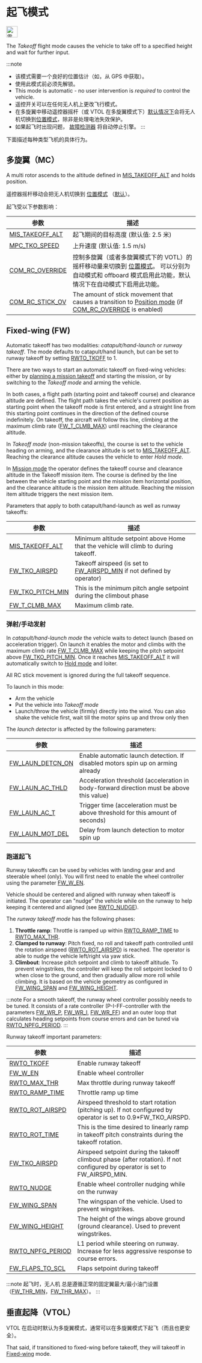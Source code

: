 # 起飞模式

[<img src="../../assets/site/position_fixed.svg" title="需要定位（例如 GPS ）" width="30px" />](../getting_started/flight_modes.md#key_position_fixed)

The *Takeoff* flight mode causes the vehicle to take off to a specified height and wait for further input.

:::note
* 该模式需要一个良好的位置估计（如，从 GPS 中获取）。
* 使用此模式前必须先解锁。
* This mode is automatic - no user intervention is *required* to control the vehicle.
* 遥控开关可以在任何无人机上更改飞行模式。
* 在多旋翼中移动遥控器摇杆（或 VTOL 在多旋翼模式下）[默认情况下](#COM_RC_OVERRIDE)会将无人机切换到[位置模式](../flight_modes/position_mc.md)，除非是处理电池失效保护。
* 如果起飞时出现问题， [故障检测器](../config/safety.md#failure-detector) 将自动停止引擎。 :::

下面描述每种类型飞机的具体行为。

## 多旋翼（MC）

A multi rotor ascends to the altitude defined in [MIS_TAKEOFF_ALT](../advanced_config/parameter_reference.md#MIS_TAKEOFF_ALT) and holds position.

遥控器摇杆移动会把无人机切换到 [位置模式](../flight_modes/position_mc.md) （[默认](#COM_RC_OVERRIDE)）。

起飞受以下参数影响：

| 参数                                                                                                               | 描述                                                                                                                                                             |
| ---------------------------------------------------------------------------------------------------------------- | -------------------------------------------------------------------------------------------------------------------------------------------------------------- |
| <span id="MIS_TAKEOFF_ALT"></span>[MIS_TAKEOFF_ALT](../advanced_config/parameter_reference.md#MIS_TAKEOFF_ALT) | 起飞期间的目标高度 (默认值: 2.5 米)                                                                                                                                         |
| <span id="MPC_TKO_SPEED"></span>[MPC_TKO_SPEED](../advanced_config/parameter_reference.md#MPC_TKO_SPEED)       | 上升速度 (默认值: 1.5 m/s)                                                                                                                                            |
| <span id="COM_RC_OVERRIDE"></span>[COM_RC_OVERRIDE](../advanced_config/parameter_reference.md#COM_RC_OVERRIDE) | 控制多旋翼（或者多旋翼模式下的 VOTL）的摇杆移动量来切换到 [位置模式](../flight_modes/position_mc.md)。 可以分别为自动模式和 offboard 模式启用此功能，默认情况下在自动模式下启用此功能。                                          |
| <span id="COM_RC_STICK_OV"></span>[COM_RC_STICK_OV](../advanced_config/parameter_reference.md#COM_RC_STICK_OV) | The amount of stick movement that causes a transition to [Position mode](../flight_modes/position_mc.md) (if [COM_RC_OVERRIDE](#COM_RC_OVERRIDE) is enabled) |

<a id="fixed_wing"></a>

## Fixed-wing (FW)

Automatic takeoff has two modalities: *catapult/hand-launch* or *runway takeoff*. The mode defaults to catapult/hand launch, but can be set to runway takeoff by setting [RWTO_TKOFF](#RWTO_TKOFF) to 1.

There are two ways to start an automatic takeoff on fixed-wing vehicles: either by [planning a mission takeoff](../flight_modes/mission.md#fw-mission-takeoff) and starting the mission, or by switching to the _Takeoff mode_ and arming the vehicle.

In both cases, a flight path (starting point and takeoff course) and clearance altitude are defined. The flight path takes the vehicle's current position as starting point when the takeoff mode is first entered, and a straight line from this starting point continues in the direction of the defined course indefinitely. On takeoff, the aircraft will follow this line, climbing at the maximum climb rate ([FW_T_CLMB_MAX](../advanced_config/parameter_reference.md#FW_T_CLMB_MAX)) until reaching the clearance altitude.

In _Takeoff mode_ (non-mission takeoffs), the course is set to the vehicle heading on arming, and the clearance altitude is set to [MIS_TAKEOFF_ALT](#MIS_TAKEOFF_ALT). Reaching the clearance altitude causes the vehicle to enter _Hold mode_.

In [Mission mode](../flight_modes/mission.md) the operator defines the takeoff course and clearance altitude in the Takeoff mission item. The course is defined by the line between the vehicle starting point and the mission item horizontal position, and the clearance altitude is the mission item altitude. Reaching the mission item altitude triggers the next mission item.


Parameters that apply to both catapult/hand-launch as well as runway takeoffs:

| 参数                                                                                                        | 描述                                                                                                                                 |
| --------------------------------------------------------------------------------------------------------- | ---------------------------------------------------------------------------------------------------------------------------------- |
| <a id="MIS_TAKEOFF_ALT"></a>[MIS_TAKEOFF_ALT](../advanced_config/parameter_reference.md#MIS_TAKEOFF_ALT)   | Minimum altitude setpoint above Home that the vehicle will climb to during takeoff.                                                |
| <a id="FW_TKO_AIRSPD"></a>[FW_TKO_AIRSPD](../advanced_config/parameter_reference.md#FW_TKO_AIRSPD)       | Takeoff airspeed (is set to [FW_AIRSPD_MIN](../advanced_config/parameter_reference.md#FW_AIRSPD_MIN) if not defined by operator) |
| <a id="FW_TKO_PITCH_MIN"></a>[FW_TKO_PITCH_MIN](../advanced_config/parameter_reference.md#FW_TKO_PITCH_MIN) | This is the minimum pitch angle setpoint during the climbout phase                                                                 |
| <a id="FW_T_CLMB_MAX"></a>[FW_T_CLMB_MAX](../advanced_config/parameter_reference.md#FW_T_CLMB_MAX)       | Maximum climb rate.                                                                                                                |


<a id="hand_launch"></a>

### 弹射/手动发射

In *catapult/hand-launch mode* the vehicle waits to detect launch (based on acceleration trigger). On launch it enables the motor and climbs with the maximum climb rate [FW_T_CLMB_MAX](#FW_T_CLMB_MAX) while keeping the pitch setpoint above [FW_TKO_PITCH_MIN](#FW_TKO_PITCH_MIN). Once it reaches [MIS_TAKEOFF_ALT](#MIS_TAKEOFF_ALT) it will automatically switch to [Hold mode](../flight_modes/hold.md) and loiter.

All RC stick movement is ignored during the full takeoff sequence.

To launch in this mode:

- Arm the vehicle
- Put the vehicle into *Takeoff mode*
- Launch/throw the vehicle (firmly) directly into the wind. You can also shake the vehicle first, wait till the motor spins up and throw only then

The _launch detector_ is affected by the following parameters:

| 参数                                                                                                        | 描述                                                                                       |
| --------------------------------------------------------------------------------------------------------- | ---------------------------------------------------------------------------------------- |
| <a id="FW_LAUN_DETCN_ON"></a>[FW_LAUN_DETCN_ON](../advanced_config/parameter_reference.md#FW_LAUN_DETCN_ON) | Enable automatic launch detection. If disabled motors spin up on arming already          |
| <a id="FW_LAUN_AC_THLD"></a>[FW_LAUN_AC_THLD](../advanced_config/parameter_reference.md#FW_LAUN_AC_THLD)   | Acceleration threshold (acceleration in body-forward direction must be above this value) |
| <a id="FW_LAUN_AC_T"></a>[FW_LAUN_AC_T](../advanced_config/parameter_reference.md#FW_LAUN_AC_T)         | Trigger time (acceleration must be above threshold for this amount of seconds)           |
| <a id="FW_LAUN_MOT_DEL"></a>[FW_LAUN_MOT_DEL](../advanced_config/parameter_reference.md#FW_LAUN_MOT_DEL)   | Delay from launch detection to motor spin up                                             |



<span id="runway_launch"></span>
### 跑道起飞

Runway takeoffs can be used by vehicles with landing gear and and steerable wheel (only). You will first need to enable the wheel controller using the parameter [FW_W_EN](#FW_W_EN).


Vehicle should be centered and aligned with runway when takeoff is initiated. The operator can "nudge" the vehicle while on the runway to help keeping it centered and aligned (see [RWTO_NUDGE](../advanced_config/parameter_reference.md#RWTO_NUDGE)).


The *runway takeoff mode* has the following phases:
1. **Throttle ramp**: Throttle is ramped up within [RWTO_RAMP_TIME](../advanced_config/parameter_reference.md#RWTO_RAMP_TIME) to [RWTO_MAX_THR](../advanced_config/parameter_reference.md#RWTO_MAX_THR).
2. **Clamped to runway**: Pitch fixed, no roll and takeoff path controlled until the rotation airspeed ([RWTO_ROT_AIRSPD](../advanced_config/parameter_reference.md#RWTO_ROT_AIRSPD)) is reached. The operator is able to nudge the vehicle left/right via yaw stick.
3. **Climbout**: Increase pitch setpoint and climb to takeoff altitude. To prevent wingstrikes, the controller will keep the roll setpoint locked to 0 when close to the ground, and then gradually allow more roll while climbing. It is based on the vehicle geometry as configured in [FW_WING_SPAN](#FW_WING_SPAN) and [FW_WING_HEIGHT](#FW_WING_HEIGHT).

:::note
For a smooth takeoff, the runway wheel controller possibly needs to be tuned. It consists of a rate controller (P-I-FF-controller with the parameters [FW_WR_P](../advanced_config/parameter_reference.md#FW_WR_P), [FW_WR_I](../advanced_config/parameter_reference.md#FW_WR_I), [FW_WR_FF](../advanced_config/parameter_reference.md#FW_WR_FF)) and an outer loop that calculates heading setpoints from course errors and can be tuned via [RWTO_NPFG_PERIOD](#RWTO_NPFG_PERIOD). :::

Runway takeoff important parameters:

| 参数                                                                                                                  | 描述                                                                                                                             |
| ------------------------------------------------------------------------------------------------------------------- | ------------------------------------------------------------------------------------------------------------------------------ |
| <span id="RWTO_TKOFF"></span>[RWTO_TKOFF](../advanced_config/parameter_reference.md#RWTO_TKOFF)                     | Enable runway takeoff                                                                                                          |
| <span id="FW_W_EN"></span>[FW_W_EN](../advanced_config/parameter_reference.md#FW_W_EN)                            | Enable wheel controller                                                                                                        |
| <span id="RWTO_MAX_THR"></span>[RWTO_MAX_THR](../advanced_config/parameter_reference.md#RWTO_MAX_THR)             | Max throttle during runway takeoff                                                                                             |
| <span id="RWTO_RAMP_TIME"></span>[RWTO_RAMP_TIME](../advanced_config/parameter_reference.md#RWTO_RAMP_TIME)       | Throttle ramp up time                                                                                                          |
| <span id="RWTO_ROT_AIRSPD"></span>[RWTO_ROT_AIRSPD](../advanced_config/parameter_reference.md#RWTO_ROT_AIRSPD)    | Airspeed threshold to start rotation (pitching up). If not configured by operator is set to 0.9*FW_TKO_AIRSPD.               |
| <span id="RWTO_ROT_TIME"></span>[RWTO_ROT_TIME](../advanced_config/parameter_reference.md#RWTO_ROT_TIME)          | This is the time desired to linearly ramp in takeoff pitch constraints during the takeoff rotation.                            |
| <span id="FW_TKO_AIRSPD"></span>[FW_TKO_AIRSPD](../advanced_config/parameter_reference.md#FW_TKO_AIRSPD)          | Airspeed setpoint during the takeoff climbout phase (after rotation). If not configured by operator is set to FW_AIRSPD_MIN. |
| <span id="RWTO_NUDGE"></span>[RWTO_NUDGE](../advanced_config/parameter_reference.md#RWTO_NUDGE)                     | Enable wheel controller nudging while on the runway                                                                            |
| <span id="FW_WING_SPAN"></span>[FW_WING_SPAN](../advanced_config/parameter_reference.md#FW_WING_SPAN)             | The wingspan of the vehicle. Used to prevent wingstrikes.                                                                      |
| <span id="FW_WING_HEIGHT"></span>[FW_WING_HEIGHT](../advanced_config/parameter_reference.md#FW_WING_HEIGHT)       | The height of the wings above ground (ground clearance). Used to prevent wingstrikes.                                          |
| <span id="RWTO_NPFG_PERIOD"></span>[RWTO_NPFG_PERIOD](../advanced_config/parameter_reference.md#RWTO_NPFG_PERIOD) | L1 period while steering on runway. Increase for less aggressive response to course errors.                                    |
| <span id="FW_FLAPS_TO_SCL"></span>[FW_FLAPS_TO_SCL](../advanced_config/parameter_reference.md#FW_FLAPS_TO_SCL)    | Flaps setpoint during takeoff                                                                                                  |


:::note
起飞时，无人机 总是遵循正常的固定翼最大/最小油门设置（[FW_THR_MIN](../advanced_config/parameter_reference.md#FW_THR_MIN)，[FW_THR_MAX](../advanced_config/parameter_reference.md#FW_THR_MAX)）。 :::

## 垂直起降（VTOL）

VTOL 在启动时默认为多旋翼模式，通常可以在多旋翼模式下起飞（而且也更安全）。

That said, if transitioned to fixed-wing before takeoff, they will takeoff in [Fixed-wing](#fixed_wing) mode.

<!-- this maps to AUTO_TAKEOFF in dev -->
